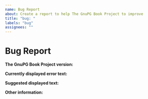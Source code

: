 ```yaml
---
name: Bug Report
about: Create a report to help The GnuPG Book Project to improve
title: "bug: "
labels: "bug"
assignees: ""
---
```


# Bug Report

**The GnuPG Book Project version:**

<!-- Please specify live environment URL, commit hash, or tag version. -->

**Currently displayed error text:**

<!-- Please copy/paste the documentation displayed. -->

**Suggested displayed text:**

<!-- Describe what you believe should be displayed (if known). -->

**Other information:**

<!-- List any other information that is relevant to your issue. Related issues, suggestions on how to fix, Stack Overflow links, forum links, etc. -->
